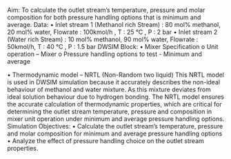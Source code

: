 Aim: To calculate the outlet stream’s temperature, pressure and molar composition for both pressure handling options that is minimum and average.
Data:
•	Inlet stream 1 (Methanol rich Stream) : 80 mol% methanol, 20 mol% water, Flowrate : 100kmol/h , T : 25 °C , P : 2 bar
•	Inlet stream 2 (Water rich Stream) : 10 mol% methanol, 90 mol% water, Flowrate : 50kmol/h, T : 40 °C , P : 1.5 bar 
DWSIM Block:
•	Mixer Specification
o	Unit operation – Mixer
o	Pressure handling options to test -  Minimum and average

•	Thermodynamic model – NRTL (Non-Random two liquid)
This NRTL model is used in DWSIM simulation because it accurately describes the non-ideal behaviour of methanol and water mixture. As this mixture deviates from ideal solution behaviour due to hydrogen bonding. 
The NRTL model ensures the accurate calculation of thermodynamic properties, which are critical for determining the outlet stream temperature, pressure and composition in mixer unit operation under minimum and average pressure handling options.
Simulation Objectives:
•	Calculate the outlet stream’s temperature, pressure and molar composition for minimum and average pressure handling options
•	Analyze the effect of pressure handling choice on the outlet stream properties. 
